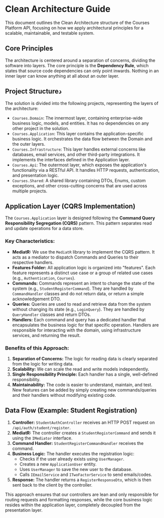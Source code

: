 # Clean Architecture Guide

This document outlines the Clean Architecture structure of the Courses Platform API, focusing on how we apply architectural principles for a scalable, maintainable, and testable system.

## Core Principles

The architecture is centered around a separation of concerns, dividing the software into layers. The core principle is the **Dependency Rule**, which states that source code dependencies can only point inwards. Nothing in an inner layer can know anything at all about an outer layer.

## Project Structureد 

The solution is divided into the following projects, representing the layers of the architecture:

- `Courses.Domain`: The innermost layer, containing enterprise-wide business logic, models, and entities. It has no dependencies on any other project in the solution.
- `Courses.Application`: This layer contains the application-specific business logic. It orchestrates the data flow between the Domain and the outer layers.
- `Courses.Infrastructure`: This layer handles external concerns like databases, email services, and other third-party integrations. It implements the interfaces defined in the Application layer.
- `Courses.Api`: The outermost layer, which exposes the application's functionality via a RESTful API. It handles HTTP requests, authentication, and presentation logic.
- `Courses.Shared`: A shared library containing DTOs, Enums, custom exceptions, and other cross-cutting concerns that are used across multiple projects.

## Application Layer (CQRS Implementation)

The `Courses.Application` layer is designed following the **Command Query Responsibility Segregation (CQRS)** pattern. This pattern separates read and update operations for a data store.

### Key Characteristics:

- **MediatR:** We use the `MediatR` library to implement the CQRS pattern. It acts as a mediator to dispatch Commands and Queries to their respective handlers.
- **Features Folder:** All application logic is organized into "features". Each feature represents a distinct use case or a group of related use cases (e.g., `Authentication`, `Courses`).
- **Commands:** Commands represent an intent to change the state of the system (e.g., `StudentRegisterCommand`). They are handled by `CommandHandler` classes and do not return data, or return a simple acknowledgement DTO.
- **Queries:** Queries are used to read and retrieve data from the system without changing its state (e.g., `LoginQuery`). They are handled by `QueryHandler` classes and return DTOs.
- **Handlers:** Each command and query has a dedicated handler that encapsulates the business logic for that specific operation. Handlers are responsible for interacting with the domain, using infrastructure services, and returning the result.

### Benefits of this Approach:

1.  **Separation of Concerns:** The logic for reading data is clearly separated from the logic for writing data.
2.  **Scalability:** We can scale the read and write models independently.
3.  **Single Responsibility Principle:** Each handler has a single, well-defined responsibility.
4.  **Maintainability:** The code is easier to understand, maintain, and test. New features can be added by simply creating new commands/queries and their handlers without modifying existing code.

## Data Flow (Example: Student Registration)

1.  **Controller:** `StudentAuthController` receives an HTTP POST request on `/api/auth/student/register`.
2.  **MediatR:** The controller creates a `StudentRegisterCommand` and sends it using the `IMediator` interface.
3.  **Command Handler:** `StudentRegisterCommandHandler` receives the command.
4.  **Business Logic:** The handler executes the registration logic:
    -   Checks if the user already exists using `UserManager`.
    -   Creates a new `ApplicationUser` entity.
    -   Uses `UserManager` to save the new user to the database.
    -   Calls `IEmailService` and `ITwoFactorService` to send emails/codes.
5.  **Response:** The handler returns a `RegisterResponseDto`, which is then sent back to the client by the controller.

This approach ensures that our controllers are lean and only responsible for routing requests and formatting responses, while the core business logic resides within the application layer, completely decoupled from the presentation layer.
